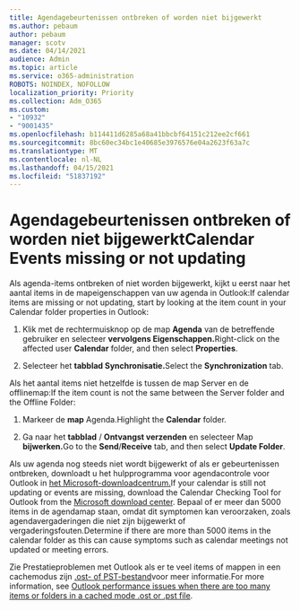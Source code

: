 ```yaml
---
title: Agendagebeurtenissen ontbreken of worden niet bijgewerkt
ms.author: pebaum
author: pebaum
manager: scotv
ms.date: 04/14/2021
audience: Admin
ms.topic: article
ms.service: o365-administration
ROBOTS: NOINDEX, NOFOLLOW
localization_priority: Priority
ms.collection: Adm_O365
ms.custom:
- "10932"
- "9001435"
ms.openlocfilehash: b114411d6285a68a41bbcbf64151c212ee2cf661
ms.sourcegitcommit: 8bc60ec34bc1e40685e3976576e04a2623f63a7c
ms.translationtype: MT
ms.contentlocale: nl-NL
ms.lasthandoff: 04/15/2021
ms.locfileid: "51837192"
---
```

# <a name="calendar-events-missing-or-not-updating"></a><span data-ttu-id="814e9-102">Agendagebeurtenissen ontbreken of worden niet bijgewerkt</span><span class="sxs-lookup"><span data-stu-id="814e9-102">Calendar Events missing or not updating</span></span>

<span data-ttu-id="814e9-103">Als agenda-items ontbreken of niet worden bijgewerkt, kijkt u eerst naar het aantal items in de mapeigenschappen van uw agenda in Outlook:</span><span class="sxs-lookup"><span data-stu-id="814e9-103">If calendar items are missing or not updating, start by looking at the item count in your Calendar folder properties in Outlook:</span></span> 

1. <span data-ttu-id="814e9-104">Klik met de rechtermuisknop op de map **Agenda** van de betreffende gebruiker en selecteer **vervolgens Eigenschappen.**</span><span class="sxs-lookup"><span data-stu-id="814e9-104">Right-click on the affected user **Calendar** folder, and then select **Properties**.</span></span>

1. <span data-ttu-id="814e9-105">Selecteer het **tabblad Synchronisatie.**</span><span class="sxs-lookup"><span data-stu-id="814e9-105">Select the **Synchronization** tab.</span></span>

<span data-ttu-id="814e9-106">Als het aantal items niet hetzelfde is tussen de map Server en de offlinemap:</span><span class="sxs-lookup"><span data-stu-id="814e9-106">If the item count is not the same between the Server folder and the Offline Folder:</span></span>

1.  <span data-ttu-id="814e9-107">Markeer de **map** Agenda.</span><span class="sxs-lookup"><span data-stu-id="814e9-107">Highlight the **Calendar** folder.</span></span>

1.  <span data-ttu-id="814e9-108">Ga naar het **tabblad** / **Ontvangst verzenden** en selecteer Map **bijwerken.**</span><span class="sxs-lookup"><span data-stu-id="814e9-108">Go to the **Send**/**Receive** tab, and then select **Update Folder**.</span></span>

<span data-ttu-id="814e9-109">Als uw agenda nog steeds niet wordt bijgewerkt of als er gebeurtenissen ontbreken, downloadt u het hulpprogramma voor agendacontrole voor Outlook in [het Microsoft-downloadcentrum.](https://www.microsoft.com/download/details.aspx?id=28786)</span><span class="sxs-lookup"><span data-stu-id="814e9-109">If your calendar is still not updating or events are missing, download the Calendar Checking Tool for Outlook from the [Microsoft download center](https://www.microsoft.com/download/details.aspx?id=28786).</span></span> <span data-ttu-id="814e9-110">Bepaal of er meer dan 5000 items in de agendamap staan, omdat dit symptomen kan veroorzaken, zoals agendavergaderingen die niet zijn bijgewerkt of vergaderingsfouten.</span><span class="sxs-lookup"><span data-stu-id="814e9-110">Determine if there are more than 5000 items in the calendar folder as this can cause symptoms such as calendar meetings not updated or meeting errors.</span></span> 

<span data-ttu-id="814e9-111">Zie Prestatieproblemen met Outlook als er te veel items of mappen in een cachemodus zijn [.ost- of PST-bestand](https://docs.microsoft.com/outlook/troubleshoot/performance/performance-issues-if-too-many-items-or-folders)voor meer informatie.</span><span class="sxs-lookup"><span data-stu-id="814e9-111">For more information, see [Outlook performance issues when there are too many items or folders in a cached mode .ost or .pst file](https://docs.microsoft.com/outlook/troubleshoot/performance/performance-issues-if-too-many-items-or-folders).</span></span>